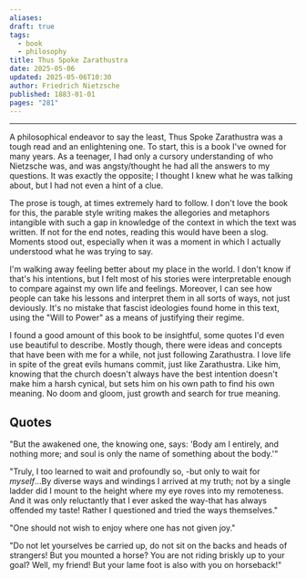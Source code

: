 ```yaml
---
aliases: 
draft: true
tags:
  - book
  - philosophy
title: Thus Spoke Zarathustra
date: 2025-05-06
updated: 2025-05-06T10:30
author: Friedrich Nietzsche
published: 1883-01-01
pages: "281"
---
```

---

A philosophical endeavor to say the least, Thus Spoke Zarathustra was a tough read and an enlightening one. To start, this is a book I've owned for many years. As a teenager, I had only a cursory understanding of who Nietzsche was, and was angsty/thought he had all the answers to my questions. It was exactly the opposite; I thought I knew what he was talking about, but I had not even a hint of a clue.

The prose is tough, at times extremely hard to follow. I don't love the book for this, the parable style writing makes the allegories and metaphors intangible with such a gap in knowledge of the context in which the text was written. If not for the end notes, reading this would have been a slog. Moments stood out, especially when it was a moment in which I actually understood what he was trying to say.

I'm walking away feeling better about my place in the world. I don't know if that's his intentions, but I felt most of his stories were interpretable enough to compare against my own life and feelings. Moreover, I can see how people can take his lessons and interpret them in all sorts of ways, not just deviously. It's no mistake that fascist ideologies found home in this text, using the "Will to Power" as a means of justifying their regime.

I found a good amount of this book to be insightful, some quotes I'd even use beautiful to describe. Mostly though, there were ideas and concepts that have been with me for a while, not just following Zarathustra. I love life in spite of the great evils humans commit, just like Zarathustra. Like him, knowing that the church doesn't always have the best intention doesn't make him a harsh cynical, but sets him on his own path to find his own meaning. No doom and gloom, just growth and search for true meaning. 

## Quotes

"But the awakened one, the knowing one, says: 'Body am I entirely, and nothing more; and soul is only the name of something about the body.'"

"Truly, I too learned to wait and profoundly so, -but only to wait for *myself*...By diverse ways and windings I arrived at my truth; not by a single ladder did I mount to the height where my eye roves into my remoteness. And it was only reluctantly that I ever asked the way-that has always offended my taste! Rather I questioned and tried the ways themselves."

"One should not wish to enjoy where one has not given joy."

"Do not let yourselves be carried up, do not sit on the backs and heads of strangers! But you mounted a horse? You are not riding briskly up to your goal? Well, my friend! But your lame foot is also with you on horseback!"